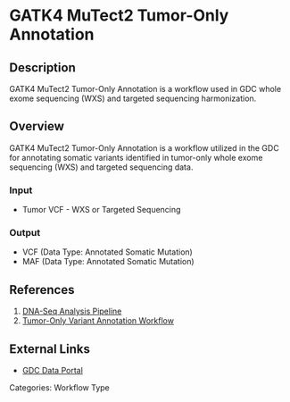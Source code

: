 # GATK4 MuTect2 Tumor-Only Annotation

## Description ##

GATK4 MuTect2 Tumor-Only Annotation is a workflow used in GDC whole exome sequencing (WXS) and targeted sequencing harmonization.


## Overview ##

GATK4 MuTect2 Tumor-Only Annotation is a workflow utilized in the GDC for annotating somatic variants identified in tumor-only whole exome sequencing (WXS) and targeted sequencing data. 

### Input

* Tumor VCF - WXS or Targeted Sequencing

### Output

* VCF (Data Type: Annotated Somatic Mutation)
* MAF (Data Type: Annotated Somatic Mutation)

## References ##

1. [DNA-Seq Analysis Pipeline](/Data/Bioinformatics_Pipelines/DNA_Seq_Variant_Calling_Pipeline/)
1. [Tumor-Only Variant Annotation Workflow](/Data/Bioinformatics_Pipelines/DNA_Seq_Variant_Calling_Pipeline/#tumor-only-variant-annotation-workflow)

## External Links ##

* [GDC Data Portal](https://portal.gdc.cancer.gov)

Categories: Workflow Type